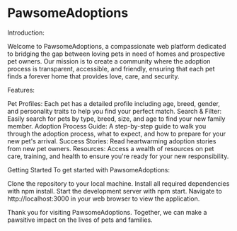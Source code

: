 # PawsomeAdoptions

Introduction:

Welcome to PawsomeAdoptions, a compassionate web platform dedicated to bridging the gap between loving pets in need of homes and prospective pet owners. Our mission is to create a community where the adoption process is transparent, accessible, and friendly, ensuring that each pet finds a forever home that provides love, care, and security.


Features:

Pet Profiles: Each pet has a detailed profile including age, breed, gender, and personality traits to help you find your perfect match.
Search & Filter: Easily search for pets by type, breed, size, and age to find your new family member.
Adoption Process Guide: A step-by-step guide to walk you through the adoption process, what to expect, and how to prepare for your new pet's arrival.
Success Stories: Read heartwarming adoption stories from new pet owners.
Resources: Access a wealth of resources on pet care, training, and health to ensure you're ready for your new responsibility.

Getting Started
To get started with PawsomeAdoptions:

Clone the repository to your local machine.
Install all required dependencies with npm install.
Start the development server with npm start.
Navigate to http://localhost:3000 in your web browser to view the application.

Thank you for visiting PawsomeAdoptions. Together, we can make a pawsitive impact on the lives of pets and families.

